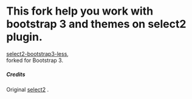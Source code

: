 This fork help you work with bootstrap 3 and themes on select2 plugin.
== 

[select2-bootstrap3-less](https://github.com/larodiel/select2-bootstrap3-less),  
forked for Bootstrap 3.

##### Credits

 Original [select2](https://github.com/ivaynberg/select2) .